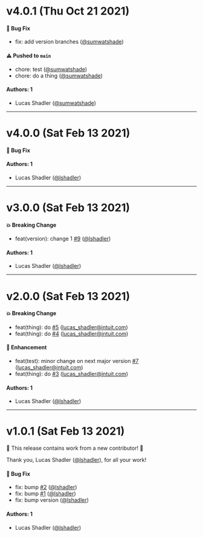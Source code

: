 # v4.0.1 (Thu Oct 21 2021)

#### 🐛 Bug Fix

- fix: add version branches ([@sumwatshade](https://github.com/sumwatshade))

#### ⚠️ Pushed to `main`

- chore: test ([@sumwatshade](https://github.com/sumwatshade))
- chore: do a thing ([@sumwatshade](https://github.com/sumwatshade))

#### Authors: 1

- Lucas Shadler ([@sumwatshade](https://github.com/sumwatshade))

---

# v4.0.0 (Sat Feb 13 2021)

#### 🐛 Bug Fix


#### Authors: 1

- Lucas Shadler ([@lshadler](https://github.com/lshadler))

---

# v3.0.0 (Sat Feb 13 2021)

#### 💥 Breaking Change

- feat(version): change 1 [#9](https://github.com/lshadler/auto-version-test/pull/9) ([@lshadler](https://github.com/lshadler))

#### Authors: 1

- Lucas Shadler ([@lshadler](https://github.com/lshadler))

---

# v2.0.0 (Sat Feb 13 2021)

#### 💥 Breaking Change

- feat(thing): do [#5](https://github.com/lshadler/auto-version-test/pull/5) (lucas_shadler@intuit.com)
- feat(thing): do [#4](https://github.com/lshadler/auto-version-test/pull/4) (lucas_shadler@intuit.com)

#### 🚀 Enhancement

- feat(test): minor change on next major version [#7](https://github.com/lshadler/auto-version-test/pull/7) (lucas_shadler@intuit.com)
- feat(thing): do [#3](https://github.com/lshadler/auto-version-test/pull/3) (lucas_shadler@intuit.com)

#### Authors: 1

- Lucas Shadler ([@lshadler](https://github.com/lshadler))

---

# v1.0.1 (Sat Feb 13 2021)

:tada: This release contains work from a new contributor! :tada:

Thank you, Lucas Shadler ([@lshadler](https://github.com/lshadler)), for all your work!

#### 🐛 Bug Fix

- fix: bump [#2](https://github.com/lshadler/auto-version-test/pull/2) ([@lshadler](https://github.com/lshadler))
- fix: bump [#1](https://github.com/lshadler/auto-version-test/pull/1) ([@lshadler](https://github.com/lshadler))
- fix: bump version ([@lshadler](https://github.com/lshadler))

#### Authors: 1

- Lucas Shadler ([@lshadler](https://github.com/lshadler))
